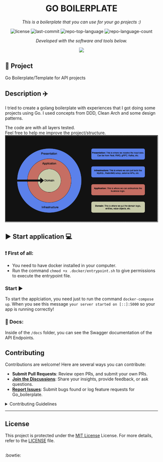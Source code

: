 <p align="center">
    <h1 align="center">GO BOILERPLATE</h1>
</p>
<p align="center">
    <em>
    This is a boilerplate that you can use for your go projects :)
    </em>
</p>
<p align="center">
	<img src="https://img.shields.io/github/license/diegoclair/go_boilerplate?style=flat&color=0080ff" alt="license">
	<img src="https://img.shields.io/github/last-commit/diegoclair/go_boilerplate?style=flat&logo=git&logoColor=white&color=0080ff" alt="last-commit">
	<img src="https://img.shields.io/github/languages/top/diegoclair/go_boilerplate?style=flat&color=0080ff" alt="repo-top-language">
	<img src="https://img.shields.io/github/languages/count/diegoclair/go_boilerplate?style=flat&color=0080ff" alt="repo-language-count">
<p>
<p align="center">
		<em>Developed with the software and tools below.</em>
</p>
<p align="center">
    <img src="https://skillicons.dev/icons?i=githubactions,mysql,go,docker" >
</p>

## 📝 Project
Go Boilerplate/Template for API projects
  
## Description ✈️
I tried to create a golang boilerplate with experiences that I got doing some projects using Go.
I used concepts from DDD, Clean Arch and some design patterns. 
  
The code are with all layers tested.  
Feel free to help me improve the project/structure. 
![project architecture](/.github/assets/architecture.png)
  
## ▶️ Start application 💻 

### ❗ First of all:
* You need to have docker installed in your computer.
* Run the command `chmod +x .docker/entrypoint.sh` to give permissions to execute the entrypoint file.

### Start ▶️
To start the applciation, you need just to run the command `docker-compose up`. When you see this message `your server started on [::]:5000` so your app is running correctly!

### 📝 Docs:
Inside of the `/docs` folder, you can see the Swagger documentation of the API Endpoints.

##  Contributing

Contributions are welcome! Here are several ways you can contribute:

- **Submit Pull Requests**: Review open PRs, and submit your own PRs.
- **[Join the Discussions](https://github.com/diegoclair/go_boilerplate/discussions)**: Share your insights, provide feedback, or ask questions.
- **[Report Issues](https://github.com/diegoclair/go_boilerplate/issues)**: Submit bugs found or log feature requests for Go_boilerplate.

<details closed>
    <summary>Contributing Guidelines</summary>

1. **Fork the Repository**: Start by forking the project repository to your GitHub account.
2. **Clone Locally**: Clone the forked repository to your local machine using a Git client.
   ```sh
   git clone https://github.com/diegoclair/go_boilerplate
   ```
3. **Create a New Branch**: Always work on a new branch, giving it a descriptive name.
   ```sh
   git checkout -b new-feature-x
   ```
4. **Make Your Changes**: Develop and test your changes locally.
5. **Commit Your Changes**: Commit with a clear message describing your updates.
   ```sh
   git commit -m 'Implemented new feature x.'
   ```
6. **Push to GitHub**: Push the changes to your forked repository.
   ```sh
   git push origin new-feature-x
   ```
7. **Submit a Pull Request**: Create a PR against the original project repository. Clearly describe the changes and their motivations.

Once your PR is reviewed and approved, it will be merged into the main branch.

</details>  

---

##  License

This project is protected under the [MIT License](https://choosealicense.com/licenses/mit/) License. For more details, refer to the [LICENSE](./LICENSE) file.

<br>
:bowtie:
